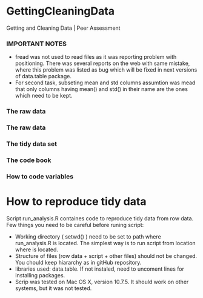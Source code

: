 GettingCleaningData
===================

Getting and Cleaning Data | Peer Assessment

###  IMPORTANT NOTES

* fread was not used to read files as it was reporting problem with positioning. There was several reports on the web with same mistake, where this problem was listed as bug which will be fixed in next versions of data.table package.
* For second task, subseting mean and std columns assumtion was mead that only columns having mean() and std() in their name are the ones which need to be kept.


### The raw data


### The raw data


### The tidy data set


### The code book


### How to code variables

How to reproduce tidy data
===========

Script run_analysis.R containes code to reproduce tidy data from row data. 
Few things you need to be careful before runing script:

* Working directory ( setwd() ) need to be set to path where run_analysis.R is located. The simplest  way is to run script from location where is located.
* Structure of files (row data + script + other files) should not be changed. You chould keep hiararchy as in gitHub repository. 
* libraries used: data.table. If not instaled, need to uncoment lines for installing packages.
* Scrip was tested on Mac OS X, version 10.7.5. It should work on other systems, but it was not tested.
